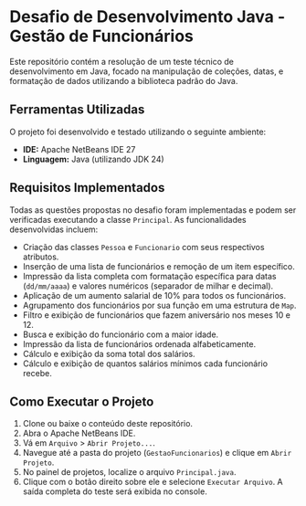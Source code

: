 # Desafio de Desenvolvimento Java - Gestão de Funcionários

Este repositório contém a resolução de um teste técnico de desenvolvimento em Java, focado na manipulação de coleções, datas, e formatação de dados utilizando a biblioteca padrão do Java.

## Ferramentas Utilizadas

O projeto foi desenvolvido e testado utilizando o seguinte ambiente:

* **IDE:** Apache NetBeans IDE 27
* **Linguagem:** Java (utilizando JDK 24)

## Requisitos Implementados

Todas as questões propostas no desafio foram implementadas e podem ser verificadas executando a classe `Principal`. As funcionalidades desenvolvidas incluem:

-   Criação das classes `Pessoa` e `Funcionario` com seus respectivos atributos.
-   Inserção de uma lista de funcionários e remoção de um item específico.
-   Impressão da lista completa com formatação específica para datas (`dd/mm/aaaa`) e valores numéricos (separador de milhar e decimal).
-   Aplicação de um aumento salarial de 10% para todos os funcionários.
-   Agrupamento dos funcionários por sua função em uma estrutura de `Map`.
-   Filtro e exibição de funcionários que fazem aniversário nos meses 10 e 12.
-   Busca e exibição do funcionário com a maior idade.
-   Impressão da lista de funcionários ordenada alfabeticamente.
-   Cálculo e exibição da soma total dos salários.
-   Cálculo e exibição de quantos salários mínimos cada funcionário recebe.

## Como Executar o Projeto

1.  Clone ou baixe o conteúdo deste repositório.
2.  Abra o Apache NetBeans IDE.
3.  Vá em `Arquivo` > `Abrir Projeto...`.
4.  Navegue até a pasta do projeto (`GestaoFuncionarios`) e clique em `Abrir Projeto`.
5.  No painel de projetos, localize o arquivo `Principal.java`.
6.  Clique com o botão direito sobre ele e selecione `Executar Arquivo`. A saída completa do teste será exibida no console.
